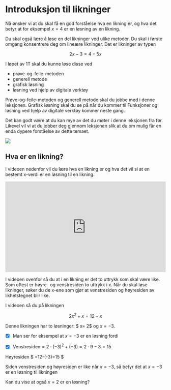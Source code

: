 # Introduksjon til likninger

Nå ønsker vi at du skal få en god forståelse hva en likning er, og hva det betyr at for eksempel $x=4$ er en løsning av en likning.

Du skal også lære å løse en del likninger ved ulike metoder. Du skal i første omgang konsentrere deg om lineære likninger. Det er likninger av typen 

$$ 2x-3=4-5x$$


I løpet av 1T skal du kunne løse disse ved

* prøve-og-feile-metoden
* generell metode
* grafisk løsning
* løsning ved hjelp av digitale verktøy

Prøve-og-feile-metoden og generell metode skal du jobbe med i denne leksjonen. Grafisk løsning skal du se på når du kommer til Funksjoner og løsning ved hjelp av digitale verktøy kommer neste gang.

Det kan godt være at du kan mye av det du møter i denne leksjonen fra før. Likevel vil vi at du jobber deg gjennom leksjonen slik at du om mulig får en enda dypere forståelse av dette temaet. 

![](/bilder/tavle.png)

## Hva er en likning? 

I videoen nedenfor vil du lære hva en likning er og hva det vil si at en bestemt x-verdi er en løsning til en likning.

<div style="padding:56.6% 0 0 0;position:relative;"><iframe src="https://player.vimeo.com/video/291454845?h=ff5c399adc&title=0&byline=0&portrait=0" style="position:absolute;top:0;left:0;width:100%;height:100%;" frameborder="0" allow="autoplay; fullscreen; picture-in-picture" allowfullscreen></iframe></div><script src="https://player.vimeo.com/api/player.js"></script>

I videoen ovenfor så du at i en likning er det to uttrykk som skal være like. Som oftest er høyre- og venstresiden to uttrykk i x. Når du skal løse likninger, søker du de x-ene som gjør at venstresiden og høyresiden av likhetstegnet blir like. 

I videoen så du på likningen

$$ 2x^2+x=12-x$$

Denne likningen har to løsninger: $ x= 2$ og $x=-3$. 

-[x] Man ser for eksempel at $x=-3$ er en løsning fordi 

- [x] Venstresiden$=  2\cdot (-3)^2+(-3)=2\cdot 9-3=15$

Høyresiden $ =12-(-3)=15 $

Siden venstresiden og høyresiden er like når $x=-3$, så betyr det at $x=-3$ er en løsning til likningen

Kan du vise at også  $x=2$ er en løsning? 